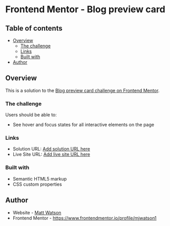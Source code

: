 # Frontend Mentor - Blog preview card

## Table of contents

- [Overview](#overview)
  - [The challenge](#the-challenge)
  - [Links](#links)
  - [Built with](#built-with)
- [Author](#author)

## Overview

This is a solution to the [Blog preview card challenge on Frontend Mentor](https://www.frontendmentor.io/challenges/blog-preview-card-ckPaj01IcS).

### The challenge

Users should be able to:

- See hover and focus states for all interactive elements on the page

### Links

- Solution URL: [Add solution URL here](https://your-solution-url.com)
- Live Site URL: [Add live site URL here](https://your-live-site-url.com)

### Built with

- Semantic HTML5 markup
- CSS custom properties

## Author

- Website - [Matt Watson](https://www.mattwebdev.net)
- Frontend Mentor - https://www.frontendmentor.io/profile/mjwatson1
